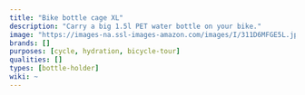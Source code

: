 ```yaml
---
title: "Bike bottle cage XL"
description: "Carry a big 1.5l PET water bottle on your bike."
image: "https://images-na.ssl-images-amazon.com/images/I/311D6MFGE5L.jpg"
brands: []
purposes: [cycle, hydration, bicycle-tour]
qualities: []
types: [bottle-holder]
wiki: ~
---
```


